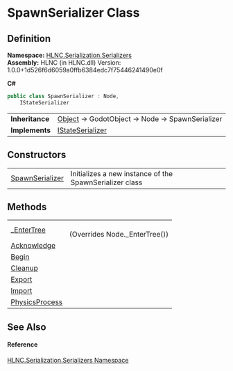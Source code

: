 # SpawnSerializer Class




## Definition
**Namespace:** <a href="N_HLNC_Serialization_Serializers">HLNC.Serialization.Serializers</a>  
**Assembly:** HLNC (in HLNC.dll) Version: 1.0.0+1d526f6d6059a0ffb6384edc7f75446241490e0f

**C#**
``` C#
public class SpawnSerializer : Node, 
	IStateSerializer
```

<table><tr><td><strong>Inheritance</strong></td><td><a href="https://learn.microsoft.com/dotnet/api/system.object" target="_blank" rel="noopener noreferrer">Object</a>  →  GodotObject  →  Node  →  SpawnSerializer</td></tr>
<tr><td><strong>Implements</strong></td><td><a href="T_HLNC_Serialization_Serializers_IStateSerializer">IStateSerializer</a></td></tr>
</table>



## Constructors
<table>
<tr>
<td><a href="M_HLNC_Serialization_Serializers_SpawnSerializer__ctor">SpawnSerializer</a></td>
<td>Initializes a new instance of the SpawnSerializer class</td></tr>
</table>

## Methods
<table>
<tr>
<td><a href="M_HLNC_Serialization_Serializers_SpawnSerializer__EnterTree">_EnterTree</a></td>
<td><br />(Overrides Node._EnterTree())</td></tr>
<tr>
<td><a href="M_HLNC_Serialization_Serializers_SpawnSerializer_Acknowledge">Acknowledge</a></td>
<td> </td></tr>
<tr>
<td><a href="M_HLNC_Serialization_Serializers_SpawnSerializer_Begin">Begin</a></td>
<td> </td></tr>
<tr>
<td><a href="M_HLNC_Serialization_Serializers_SpawnSerializer_Cleanup">Cleanup</a></td>
<td> </td></tr>
<tr>
<td><a href="M_HLNC_Serialization_Serializers_SpawnSerializer_Export">Export</a></td>
<td> </td></tr>
<tr>
<td><a href="M_HLNC_Serialization_Serializers_SpawnSerializer_Import">Import</a></td>
<td> </td></tr>
<tr>
<td><a href="M_HLNC_Serialization_Serializers_SpawnSerializer_PhysicsProcess">PhysicsProcess</a></td>
<td> </td></tr>
</table>

## See Also


#### Reference
<a href="N_HLNC_Serialization_Serializers">HLNC.Serialization.Serializers Namespace</a>  
